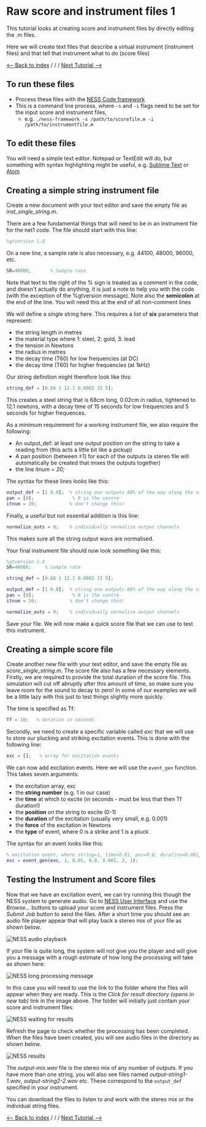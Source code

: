 # Raw score and instrument files 1
This tutorial looks at creating score and instrument files by directly editing the .m files.

Here we will create text files that describe a virtual instrument (instrument files) and that tell that instrument what to do (score files)

[<-- Back to index](https://tommmmudd.github.io/ness-tools/) / / / [Next Tutorial -->](https://tommmmudd.github.io/ness-tools/tutorials/raw-files-tutorial2/)

## To run these files
- Process these files with the [NESS Code framework](https://github.com/Edinburgh-Acoustics-and-Audio-Group/ness/releases/tag/v0.1.1)
- This is a command line process, where ```-s``` and ```-i``` flags need to be set for the input score and instrument files,
  - e.g. ```./ness-framework -s /path/to/scorefile.m -i /path/to/instrumentfile.m```

## To edit these files
You will need a simple text editor. Notepad or TextEdit will do, but something with syntax highlighting might be useful, e.g. [Sublime Text](https://www.sublimetext.com/) or [Atom](https://atom.io/)

## Creating a simple string instrument file
Create a new document with your text editor and save the empty file as *inst_single_string.m*.

There are a few fundamental things that will need to be in an instrument file for the net1 code.
The file should start with this line:

```matlab
%gtversion 1.0
```

On a new line, a sample rate is also necessary, e.g. 44100, 48000, 96000, etc.
```matlab
SR=48000;       % Sample rate
```

Note that text to the right of the % sign is treated as a comment in the code, and doesn't actually do anything, it is just a note to help you with the code (with the exception of the %gtversion message). Note also the **semicolon** at the end of the line. You will need this at the end of all non-comment lines

We will define a single string here. This requires a list of **six** parameters that represent:
- the string length in metres
- the material type where 1: steel, 2: gold, 3: lead
- the tension in Newtons
- the radius in metres
- the decay time (T60) for low frequencies (at DC)
- the decay time (T60) for higher frequencies (at 1kHz)

Our string definition might therefore look like this:
```matlab
string_def = [0.68 1 12.1 0.0002 15 5];
```
This creates a steel string that is 68cm long, 0.02cm in radius, tightened to 12.1 newtons, with a decay time of 15 seconds for low frequencies and 5 seconds for higher frequences.

As a minimum requirement for a working instrument file, we also require the following:
- An output_def: at least one output position on the string to take a reading from (this acts a little bit like a pickup)
- A pan position (between ±1) for each of the outputs (a stereo file will automatically be created that mixes the outputs together)
- the line *itnum = 20;*


The syntax for these lines looks like this:
```matlab
output_def = [1 0.8];  % string one outputs 80% of the way along the string 
pan = [0];              % 0 is the centre
itnum = 20;            % don't change this!
```

Finally, a useful but not essential addition is this line:
```matlab
normalize_outs = 0;    % individually normalise output channels
```
This makes sure all the string output wavs are normalised.

Your final instrument file should now look something like this:
```matlab
%gtversion 1.0
SR=48000;     % sample rate

string_def = [0.68 1 12.1 0.0002 15 5];

output_def = [1 0.8];  % string one outputs 80% of the way along the string 
pan = [0];              % 0 is the centre
itnum = 20;            % don't change this!

normalize_outs = 0;    % individually normalise output channels
```

Save your file. We will now make a quick score file that we can use to test this instrument.

## Creating a simple score file
Create another new file with your text editor, and save the empty file as *score_single_string.m*. The score file also has a few necessary elements. Firstly, we are required to provide the total duration of the score file. This simulation will cut off abruptly after this amount of time, so make sure you leave room for the sound to decay to zero! In some of our examples we will be a little lazy with this just to test things slightly more quickly.

The time is specified as Tf:
```matlab
Tf = 10;   % duration in seconds
```

Secondly, we need to create a specific variable called *exc* that we will use to store our plucking and striking excitation events. This is done with the following line:
```matlab
exc = [];   % array for excitation events
```

We can now add excitation events. Here we will use the ```event_gen``` function. This takes seven arguments:
- the excitation array, exc
- the **string number** (e.g. 1 in our case)
- the **time** at which to excite (in seconds - must be less that then Tf duration!)
- the **position** on the string to excite (0-1)
- the **duration** of the excitation (usually very small, e.g. 0.001)
- the **force** of the excitation in Newtons
- the **type** of event, where 0 is a strike and 1 is a pluck

The syntax for an event looks like this:
```matlab
% excitation event, where string=1, time=0.01, pos=0.8, duration=0.001, force=2, type=0 (strike)
exc = event_gen(exc, 1, 0.01, 0.8, 0.001, 2, 1);
```



## Testing the Instrument and Score files
Now that we have an excitation event, we can try running this though the NESS system to generate audio. Go to [NESS User Interface](https://ness-frontend.eca.ed.ac.uk/) and use the *Browse...* buttons to upload your score and instrument files. Press the *Submit Job* button to send the files. After a short time you should see an audio file player appear that will play back a stereo mix of your file as shown below.

![NESS audio playback](http://tommudd.co.uk/ness/images/ness_interface_playback.png)

If your file is quite long, the system will not give you the player and will give you a message with a rough estimate of how long the processing will take as shown here:

![NESS long processing message](http://tommudd.co.uk/ness/images/ness_slow_processing.png)

In this case you will need to use the link to the folder where the files will appear when they are ready. This is the *Click for result directory (opens in new tab)* link in the image above. The folder will initially just contain your score and instrument files:

![NESS waiting for results](http://tommudd.co.uk/ness/images/ness_waiting_for_results.png)

Refresh the page to check whether the processing has been completed. When the files have been created, you will see audio files in the directory as shown below.

![NESS results](http://tommudd.co.uk/ness/images/ness_results.png)

The *output-mix.wav* file is the stereo mix of any number of outputs. If you have more than one string, you will also see files named *output-string1-1.wav*, *output-string2-2.wav* etc. These correspond to the ```output_def``` specified in your instrument.

You can download the files to listen to and work with the stereo mix or the individual string files.

[<-- Back to index](https://tommmmudd.github.io/ness-tools/) / / / [Next Tutorial -->](https://tommmmudd.github.io/ness-tools/tutorials/raw-files-tutorial2/)
